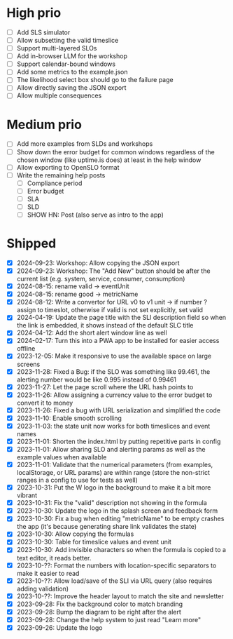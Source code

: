 # High prio

- [ ] Add SLS simulator
- [ ] Allow subsetting the valid timeslice
- [ ] Support multi-layered SLOs
- [ ] Add in-browser LLM for the workshop
- [ ] Support calendar-bound windows
- [ ] Add some metrics to the example.json
- [ ] The likelihood select box should go to the failure page
- [ ] Allow directly saving the JSON export
- [ ] Allow multiple consequences

# Medium prio

- [ ] Add more examples from SLDs and workshops
- [ ] Show down the error budget for common windows regardless of the chosen window (like uptime.is does) at least in the help window
- [ ] Allow exporting to OpenSLO format
- [ ] Write the remaining help posts
  - [ ] Compliance period
  - [ ] Error budget
  - [ ] SLA
  - [ ] SLD
  - [ ] SHOW HN: Post (also serve as intro to the app)

# Shipped

- [X] 2024-09-23: Workshop: Allow copying the JSON export
- [X] 2024-09-23: Workshop: The "Add New" button should be after the current list (e.g. system, service, consumer, consumption)
- [X] 2024-08-15: rename valid -> eventUnit
- [X] 2024-08-15: rename good -> metricName
- [X] 2024-08-12: Write a convertor for URL v0 to v1 unit -> if number ? assign to timeslot, otherwise if valid is not set explicitly, set valid
- [X] 2024-04-19: Update the page title with the SLI description field so when the link is embedded, it shows instead of the default SLC title
- [X] 2024-04-12: Add the short alert window line as well
- [X] 2024-02-17: Turn this into a PWA app to be installed for easier access offline
- [x] 2023-12-05: Make it responsive to use the available space on large screens
- [x] 2023-11-28: Fixed a Bug: if the SLO was something like 99.461, the alerting number would be like 0.995 instead of 0.99461
- [x] 2023-11-27: Let the page scroll where the URL hash points to
- [x] 2023-11-26: Allow assigning a currency value to the error budget to convert it to money
- [x] 2023-11-26: Fixed a bug with URL serialization and simplified the code
- [x] 2023-11-10: Enable smooth scrolling
- [x] 2023-11-03: the state unit now works for both timeslices and event names
- [X] 2023-11-01: Shorten the index.html by putting repetitive parts in config
- [X] 2023-11-01: Allow sharing SLO and alerting params as well as the example values when available
- [X] 2023-11-01: Validate that the numerical parameters (from examples, localStorage, or URL params) are within range (store the non-strict ranges in a config to use for tests as well)
- [X] 2023-10-31: Put the W logo in the background to make it a bit more vibrant
- [X] 2023-10-31: Fix the "valid" description not showing in the formula
- [X] 2023-10-30: Update the logo in the splash screen and feedback form
- [X] 2023-10-30: Fix a bug when editing "metricName" to be empty crashes the app (it's because generating share link validates the state)
- [X] 2023-10-30: Allow copying the formulas
- [X] 2023-10-30: Table for timeslice values and event unit
- [X] 2023-10-30: Add invisible characters so when the formula is copied to a text editor, it reads better.
- [X] 2023-10-??: Format the numbers with location-specific separators to make it easier to read
- [X] 2023-10-??: Allow load/save of the SLI via URL query (also requires adding validation)
- [X] 2023-10-??: Improve the header layout to match the site and newsletter
- [X] 2023-09-28: Fix the background color to match branding
- [X] 2023-09-28: Bump the diagram to be right after the alert
- [X] 2023-09-28: Change the help system to just read "Learn more"
- [X] 2023-09-26: Update the logo
